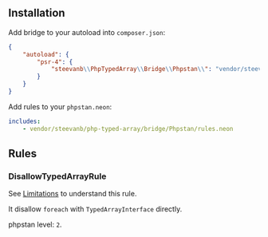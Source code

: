 ## Installation

Add bridge to your autoload into `composer.json`:
```json
{
    "autoload": {
        "psr-4": {
            "steevanb\\PhpTypedArray\\Bridge\\Phpstan\\": "vendor/steevanb/php-typed-array/bridge/Phpstan/src"
        }
    }
}
```

Add rules to your `phpstan.neon`:
```yaml
includes:
    - vendor/steevanb/php-typed-array/bridge/Phpstan/rules.neon
```

## Rules

### DisallowTypedArrayRule

See [Limitations](Limitations.md) to understand this rule.

It disallow `foreach` with `TypedArrayInterface` directly.

phpstan level: `2`.
